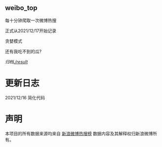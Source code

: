 weibo_top  
---
每十分钟爬取一次微博热搜  
  
正式从2021/12/17开始记录  
  
贪婪模式  
  
还有我吃不到的瓜?  
  
*归档[./result](./result/)*

# 更新日志  
2021/12/16  简化代码
# 声明  
本项目的所有数据来源均来自 [新浪微博热搜榜](https://s.weibo.com/top/summary) 数据内容及其解释权归新浪微博所有。
